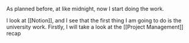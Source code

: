 As planned before, at like midnight, now I start doing the work.

I look at [[Notion]], and I see that the first thing I am going to do is the university work.
	Firstly, I will take a look at the [[Project Management]] recap